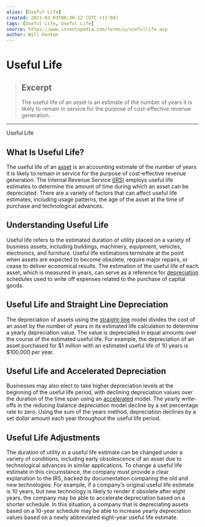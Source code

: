 ```yaml
---
alias: [Useful Life]
created: 2021-03-03T00:30:12 (UTC +11:00)
tags: [Useful Life, Useful Life]
source: https://www.investopedia.com/terms/u/usefullife.asp
author: Will Kenton
---
```


# Useful Life

> ## Excerpt
> The useful life of an asset is an estimate of the number of years it is likely to remain in service for the purpose of cost-effective revenue generation.

---

Useful Life
## What Is Useful Life?

The useful life of an [asset](https://www.investopedia.com/terms/a/asset.asp) is an accounting estimate of the number of years it is likely to remain in service for the purpose of cost-effective revenue generation. The Internal Revenue Service [(IRS)](https://www.investopedia.com/terms/i/irs.asp) employs useful life estimates to determine the amount of time during which an asset can be depreciated. There are a variety of factors that can affect useful life estimates, including usage patterns, the age of the asset at the time of purchase and technological advances.

## Understanding Useful Life

Useful life refers to the estimated duration of utility placed on a variety of business assets, including buildings, machinery, equipment, vehicles, electronics, and furniture. Useful life estimations terminate at the point when assets are expected to become obsolete, require major repairs, or cease to deliver economical results. The estimation of the useful life of each asset, which is measured in years, can serve as a reference for [depreciation](https://www.investopedia.com/terms/d/depreciation.asp) schedules used to write off expenses related to the purchase of capital goods.

## Useful Life and Straight Line Depreciation

The depreciation of assets using the [straight-line](https://www.investopedia.com/terms/s/straightlinebasis.asp) model divides the cost of an asset by the number of years in its estimated life calculation to determine a yearly depreciation value. The value is depreciated in equal amounts over the course of the estimated useful life. For example, the depreciation of an asset purchased for $1 million with an estimated useful life of 10 years is $100,000 per year.

## Useful Life and Accelerated Depreciation

Businesses may also elect to take higher depreciation levels at the beginning of the useful life period, with declining depreciation values over the duration of the time span using an [accelerated](https://www.investopedia.com/terms/a/accelerateddepreciation.asp) model. The yearly write-offs in the reducing balance depreciation model decline by a set percentage rate to zero. Using the sum of the years method, depreciation declines by a set dollar amount each year throughout the useful life period.

## Useful Life Adjustments

The duration of utility in a useful life estimate can be changed under a variety of conditions, including early obsolescence of an asset due to technological advances in similar applications. To change a useful life estimate in this circumstance, the company must provide a clear explanation to the IRS, backed by documentation comparing the old and new technologies. For example, if a company's original useful life estimate is 10 years, but new technology is likely to render it obsolete after eight years, the company may be able to accelerate depreciation based on a shorter schedule. In this situation, a company that is depreciating assets based on a 10-year schedule may be able to increase yearly depreciation values based on a newly abbreviated eight-year useful life estimate.
